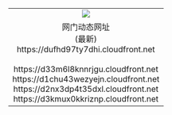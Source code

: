 ﻿<table>
  <tr></tr>
  <tr><td colspan=2 align=center><img src="https://dufhd97ty7dhi.cloudfront.net/Up/oGate.jpg" /></td></tr>
  <tr><td colspan=2 align=center>网门动态网址<br/>(最新)
<br>https://dufhd97ty7dhi.cloudfront.net
<br/>
<br>https://d33m6l8knnrjgu.cloudfront.net
<br>https://d1chu43wezyejn.cloudfront.net
<br>https://d2nx3dp4t35dxl.cloudfront.net
<br>https://d3kmux0kkriznp.cloudfront.net
    </td>
  </tr>
</table>
